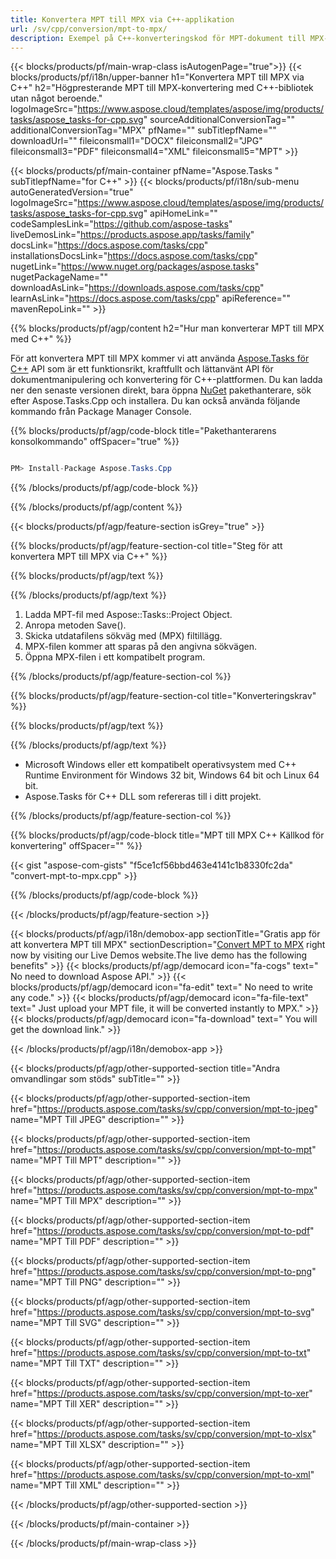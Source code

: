 ```yaml
---
title: Konvertera MPT till MPX via C++-applikation 
url: /sv/cpp/conversion/mpt-to-mpx/ 
description: Exempel på C++-konverteringskod för MPT-dokument till MPX-format. Använd exempelkod för batch-MPT till MPX-konvertering inom valfri C++-applikation.
---
```


{{< blocks/products/pf/main-wrap-class isAutogenPage="true">}}
{{< blocks/products/pf/i18n/upper-banner h1="Konvertera MPT till MPX via C++" h2="Högpresterande MPT till MPX-konvertering med C++-bibliotek utan något beroende." logoImageSrc="https://www.aspose.cloud/templates/aspose/img/products/tasks/aspose_tasks-for-cpp.svg" sourceAdditionalConversionTag="" additionalConversionTag="MPX" pfName="" subTitlepfName="" downloadUrl="" fileiconsmall1="DOCX" fileiconsmall2="JPG" fileiconsmall3="PDF" fileiconsmall4="XML" fileiconsmall5="MPT" >}}

{{< blocks/products/pf/main-container pfName="Aspose.Tasks " subTitlepfName="for C++" >}}
{{< blocks/products/pf/i18n/sub-menu autoGeneratedVersion="true" logoImageSrc="https://www.aspose.cloud/templates/aspose/img/products/tasks/aspose_tasks-for-cpp.svg" apiHomeLink="" codeSamplesLink="https://github.com/aspose-tasks" liveDemosLink="https://products.aspose.app/tasks/family" docsLink="https://docs.aspose.com/tasks/cpp" installationsDocsLink="https://docs.aspose.com/tasks/cpp" nugetLink="https://www.nuget.org/packages/aspose.tasks" nugetPackageName="" downloadAsLink="https://downloads.aspose.com/tasks/cpp" learnAsLink="https://docs.aspose.com/tasks/cpp" apiReference="" mavenRepoLink="" >}}

{{% blocks/products/pf/agp/content h2="Hur man konverterar MPT till MPX med C++" %}}

 För att konvertera MPT till MPX kommer vi att använda
 [Aspose.Tasks för C++](https://products.aspose.com/tasks/cpp)
 API som är ett funktionsrikt, kraftfullt och lättanvänt API för dokumentmanipulering och konvertering för C++-plattformen. Du kan ladda ner den senaste versionen direkt, bara öppna
 [NuGet](https://www.nuget.org/packages/aspose.tasks)
 pakethanterare, sök efter
 Aspose.Tasks.Cpp
 och installera. Du kan också använda följande kommando från Package Manager Console.

{{% blocks/products/pf/agp/code-block title="Pakethanterarens konsolkommando" offSpacer="true" %}}

```cs

PM> Install-Package Aspose.Tasks.Cpp

```

{{% /blocks/products/pf/agp/code-block %}}

{{% /blocks/products/pf/agp/content %}}

{{< blocks/products/pf/agp/feature-section isGrey="true" >}}

{{% blocks/products/pf/agp/feature-section-col title="Steg för att konvertera MPT till MPX via C++" %}}

{{% blocks/products/pf/agp/text %}}


{{% /blocks/products/pf/agp/text %}}

1. Ladda MPT-fil med Aspose::Tasks::Project Object.
1. Anropa metoden Save().
1. Skicka utdatafilens sökväg med (MPX) filtillägg.
1. MPX-filen kommer att sparas på den angivna sökvägen.
1. Öppna MPX-filen i ett kompatibelt program.

{{% /blocks/products/pf/agp/feature-section-col %}}

{{% blocks/products/pf/agp/feature-section-col title="Konverteringskrav" %}}

{{% blocks/products/pf/agp/text %}}


{{% /blocks/products/pf/agp/text %}}

- Microsoft Windows eller ett kompatibelt operativsystem med C++ Runtime Environment för Windows 32 bit, Windows 64 bit och Linux 64 bit.
- Aspose.Tasks för C++ DLL som refereras till i ditt projekt.

{{% /blocks/products/pf/agp/feature-section-col %}}

{{% blocks/products/pf/agp/code-block title="MPT till MPX C++ Källkod för konvertering" offSpacer="" %}}

{{< gist "aspose-com-gists" "f5ce1cf56bbd463e4141c1b8330fc2da" "convert-mpt-to-mpx.cpp" >}}

{{% /blocks/products/pf/agp/code-block %}}

{{< /blocks/products/pf/agp/feature-section >}}

<!-- aboutfile Starts -->

{{< blocks/products/pf/agp/i18n/demobox-app sectionTitle="Gratis app för att konvertera MPT till MPX" sectionDescription="[Convert MPT to MPX](https://products.aspose.app/tasks/conversion/mpt-to-mpx) right now by visiting our Live Demos website.The live demo has the following benefits" >}}
        {{< blocks/products/pf/agp/democard icon="fa-cogs" text=" No need to download Aspose API." >}}
        {{< blocks/products/pf/agp/democard icon="fa-edit" text=" No need to write any code." >}}
        {{< blocks/products/pf/agp/democard icon="fa-file-text" text=" Just upload your MPT file, it will be converted instantly to MPX." >}}
        {{< blocks/products/pf/agp/democard icon="fa-download" text=" You will get the download link." >}}

{{< /blocks/products/pf/agp/i18n/demobox-app >}}

<!-- aboutfile Ends -->

{{< blocks/products/pf/agp/other-supported-section title="Andra omvandlingar som stöds" subTitle="" >}}

{{< blocks/products/pf/agp/other-supported-section-item href="https://products.aspose.com/tasks/sv/cpp/conversion/mpt-to-jpeg" name="MPT Till JPEG" description="" >}}

{{< blocks/products/pf/agp/other-supported-section-item href="https://products.aspose.com/tasks/sv/cpp/conversion/mpt-to-mpt" name="MPT Till MPT" description="" >}}

{{< blocks/products/pf/agp/other-supported-section-item href="https://products.aspose.com/tasks/sv/cpp/conversion/mpt-to-mpx" name="MPT Till MPX" description="" >}}

{{< blocks/products/pf/agp/other-supported-section-item href="https://products.aspose.com/tasks/sv/cpp/conversion/mpt-to-pdf" name="MPT Till PDF" description="" >}}

{{< blocks/products/pf/agp/other-supported-section-item href="https://products.aspose.com/tasks/sv/cpp/conversion/mpt-to-png" name="MPT Till PNG" description="" >}}

{{< blocks/products/pf/agp/other-supported-section-item href="https://products.aspose.com/tasks/sv/cpp/conversion/mpt-to-svg" name="MPT Till SVG" description="" >}}

{{< blocks/products/pf/agp/other-supported-section-item href="https://products.aspose.com/tasks/sv/cpp/conversion/mpt-to-txt" name="MPT Till TXT" description="" >}}

{{< blocks/products/pf/agp/other-supported-section-item href="https://products.aspose.com/tasks/sv/cpp/conversion/mpt-to-xer" name="MPT Till XER" description="" >}}

{{< blocks/products/pf/agp/other-supported-section-item href="https://products.aspose.com/tasks/sv/cpp/conversion/mpt-to-xlsx" name="MPT Till XLSX" description="" >}}

{{< blocks/products/pf/agp/other-supported-section-item href="https://products.aspose.com/tasks/sv/cpp/conversion/mpt-to-xml" name="MPT Till XML" description="" >}}



{{< /blocks/products/pf/agp/other-supported-section >}}

{{< /blocks/products/pf/main-container >}}
    
{{< /blocks/products/pf/main-wrap-class >}}